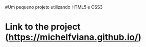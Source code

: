 #Um pequeno projeto utilizando HTML5 e CSS3 
# Link to the project (https://michelfviana.github.io/)